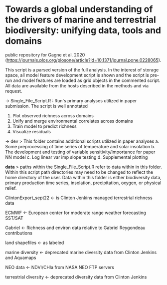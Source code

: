 # Towards a global understanding of the drivers of marine and terrestrial biodiversity: unifying data, tools and domains

public repository for Gagne et al. 2020 (https://journals.plos.org/plosone/article?id=10.1371/journal.pone.0228065). 

This script is a parsed version of the full analysis. In the interest of storage space, all model feature development script is shown and the script is pre-run and model features are loaded as grid objects in the commented script. All data are available from the hosts described in the methods and via request.

 -> Single_File_Script.R : Run's primary analyses utilized in paper submission. The script is well annotated
  1. Plot observed richness across domains
  2. Unify and merge environmental correlates across domains
  3. Train model to predict richness
  5. Visualize residuals
  
 -> dev > This folder contains additional scripts utilized in paper analyses
  a. Some preprocessing of time series of temperature and solar insolation
  b. The development and testing of variable sensitivity/importance for paper NN model
  c. Log linear var imp slope testing 
  d. Supplemental plotting
  
 __data__ > paths within the Single_File_Script.R refer to data within in this folder. Within this script path directories may need to be changed to reflect the home directory of the user. Data within this folder is either biodiversity data, primary production time series, insolation, precipitation, oxygen, or physical relief. 

ClintonExport_sept22 <- is Clinton Jenkins managed terrestrial richness data

ECMWF <- European center for moderate range weather forecasting SST/SAT

Gabriel <- Richness and environ data relative to Gabriel Reygondeau contributions

land shapefiles <- as labeled

marine diversity <- deprecated marine diversity data from Clinton Jenkins and Aquamaps

NEO data <- NDVI/CHla from NASA NEO FTP servers

terrestrial diversity <- deprecated diversity data from Clinton Jenkins

